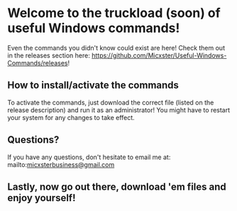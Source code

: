 # Welcome to the truckload (soon) of useful Windows commands!
Even the commands you didn't know could exist are here! Check them out in the releases section here: https://github.com/Micxster/Useful-Windows-Commands/releases!

## How to install/activate the commands
To activate the commands, just download the correct file (listed on the release description) and run it as an administrator! You might have to restart your system for any changes to take effect.

## Questions?
If you have any questions, don't hesitate to email me at: mailto:micxsterbusiness@gmail.com

## Lastly, now go out there, download 'em files and enjoy yourself!
